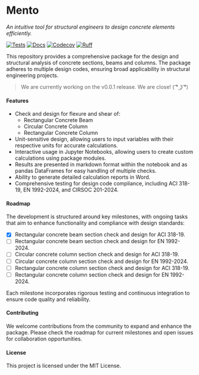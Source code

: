 # Mento
*An intuitive tool for structural engineers to design concrete elements efficiently.*

[![Tests](https://github.com/mihdicaballero/mento/actions/workflows/tests.yml/badge.svg)][tests]
[![Docs](https://readthedocs.org/projects/mento-docs/badge/?version=latest)](https://mento-docs.readthedocs.io/en/latest/?badge=latest)
[![Codecov](https://codecov.io/gh/robbievanleeuwen/concrete-properties/branch/master/graph/badge.svg)][codecov]
[![Ruff](https://img.shields.io/endpoint?url=https://raw.githubusercontent.com/charliermarsh/ruff/main/assets/badge/v2.json)][ruff]

[tests]: https://github.com/mihdicaballero/mento/actions/workflows/tests.yml
[ruff]: https://github.com/charliermarsh/ruff
[codecov]: https://app.codecov.io/github/mihdicaballero/mento

This repository provides a comprehensive package for the design and structural analysis of concrete sections, beams and columns. The package adheres to multiple design codes, ensuring broad applicability in structural engineering projects.

> We are currently working on the v0.0.1 release. We are close! ( ͡° ͜ʖ ͡°)

#### Features
- Check and design for flexure and shear of:
    - Rectangular Concrete Beam
    - Circular Concrete Column
    - Rectangular Concrete Column
- Unit-sensitive design, allowing users to input variables with their respective units for accurate calculations.
- Interactive usage in Jupyter Notebooks, allowing users to create custom calculations using package modules.
- Results are presented in markdown format within the notebook and as pandas DataFrames for easy handling of multiple checks.
- Ability to generate detailed calculation reports in Word.
- Comprehensive testing for design code compliance, including ACI 318-19, EN 1992-2024, and CIRSOC 201-2024.

#### Roadmap
The development is structured around key milestones, with ongoing tasks that aim to enhance functionality and compliance with design standards:
- [x] Rectangular concrete beam section check and design for ACI 318-19.
- [ ] Rectangular concrete beam section check and design for EN 1992-2024.
- [ ] Circular concrete column section check and design for ACI 318-19.
- [ ] Circular concrete column section check and design for EN 1992-2024.
- [ ] Rectangular concrete column section check and design for ACI 318-19.
- [ ] Rectangular concrete column section check and design for EN 1992-2024.

Each milestone incorporates rigorous testing and continuous integration to ensure code quality and reliability.

#### Contributing
We welcome contributions from the community to expand and enhance the package. Please check the roadmap for current milestones and open issues for collaboration opportunities.

#### License
This project is licensed under the MIT License.